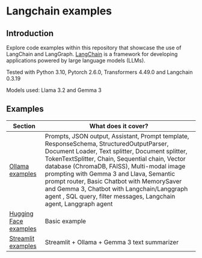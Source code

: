 # Langchain examples

## Introduction

Explore code examples within this repository that showcase the use of LangChain and LangGraph.
[LangChain](https://python.langchain.com/docs/introduction/) is a framework for developing applications powered by large language models (LLMs).

Tested with Python 3.10, Pytorch 2.6.0, Transformers 4.49.0 and Langchain 0.3.19

Models used: Llama 3.2 and Gemma 3


## Examples
| **Section**                          | **What does it cover?**                                                                                                                                                                                                                                                                                                                                                                                                                                   |
|--------------------------------------|-----------------------------------------------------------------------------------------------------------------------------------------------------------------------------------------------------------------------------------------------------------------------------------------------------------------------------------------------------------------------------------------------------------------------------------------------------------|
| [Ollama examples](ollama)            | Prompts, JSON output, Assistant, Prompt template, ResponseSchema, StructuredOutputParser, Document Loader, Text splitter, Document splitter, TokenTextSplitter, Chain, Sequential chain, Vector database (ChromaDB, FAISS), Multi-modal image prompting with Gemma 3 and Llava, Semantic prompt router, Basic Chatbot with MemorySaver and Gemma 3, Chatbot with Langchain/Langgraph agent , SQL query, filter messages, Langchain agent, Langgraph agent |
| [Hugging Face examples](huggingface) | Basic example                                                                                                                                                                                                                                                                                                                                                                                                                                             |
| [Streamlit examples](streamlit)      | Streamlit + Ollama + Gemma 3 text summarizer                                                                                                                                                                                                                                                                                                                                                                                                              |
